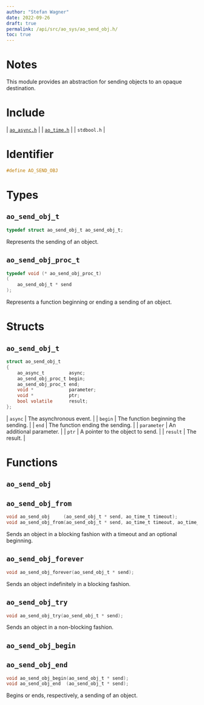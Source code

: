 ```yaml
---
author: "Stefan Wagner"
date: 2022-09-26
draft: true
permalink: /api/src/ao_sys/ao_send_obj.h/
toc: true
---
```


# Notes

This module provides an abstraction for sending objects to an opaque destination.

# Include

| [`ao_async.h`](ao_async.h.md) |
| [`ao_time.h`](ao_time.h.md) |
| `stdbool.h` |

# Identifier

```c
#define AO_SEND_OBJ
```

# Types

## `ao_send_obj_t`

```c
typedef struct ao_send_obj_t ao_send_obj_t;
```

Represents the sending of an object.

## `ao_send_obj_proc_t`

```c
typedef void (* ao_send_obj_proc_t)
(
    ao_send_obj_t * send
);
```

Represents a function beginning or ending a sending of an object.

# Structs

## `ao_send_obj_t`

```c
struct ao_send_obj_t
{
    ao_async_t         async;
    ao_send_obj_proc_t begin;
    ao_send_obj_proc_t end;
    void *             parameter;
    void *             ptr;
    bool volatile      result;
};
```

| `async` | The asynchronous event. |
| `begin` | The function beginning the sending. |
| `end` | The function ending the sending. |
| `parameter` | An additional parameter. |
| `ptr` | A pointer to the object to send. |
| `result` | The result. |

# Functions

## `ao_send_obj`
## `ao_send_obj_from`

```c
void ao_send_obj     (ao_send_obj_t * send, ao_time_t timeout);
void ao_send_obj_from(ao_send_obj_t * send, ao_time_t timeout, ao_time_t beginning);
```

Sends an object in a blocking fashion with a timeout and an optional beginning.

## `ao_send_obj_forever`

```c
void ao_send_obj_forever(ao_send_obj_t * send);
```

Sends an object indefinitely in a blocking fashion.

## `ao_send_obj_try`

```c
void ao_send_obj_try(ao_send_obj_t * send);
```

Sends an object in a non-blocking fashion.

## `ao_send_obj_begin`
## `ao_send_obj_end`

```c
void ao_send_obj_begin(ao_send_obj_t * send);
void ao_send_obj_end  (ao_send_obj_t * send);
```

Begins or ends, respectively, a sending of an object.
